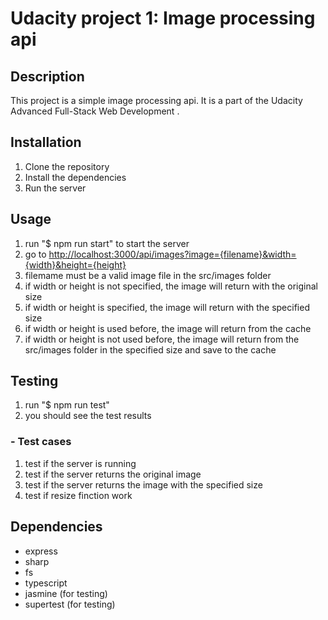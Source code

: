 # Udacity project 1: Image processing api

## Description

This project is a simple image processing api. It is a part of the Udacity Advanced Full-Stack Web Development .

## Installation

1. Clone the repository
2. Install the dependencies
3. Run the server

## Usage

1. run  "$ npm run start"  to start the server
2. go to <http://localhost:3000/api/images?image={filename}&width={width}&height={height}>
3. filemame must be a valid image file in the src/images folder
4. if width or height is not specified, the image will return with the original size
5. if width or height is specified, the image will return with the specified size
6. if width or height is used before, the image will return from the cache
7. if width or height is not used before, the image will return from the src/images folder in the specified size and save to the cache

## Testing

1. run  "$ npm run test"
2. you should see the test results

### - Test cases

1. test if the server is running
2. test if the server returns the original image
3. test if the server returns the image with the specified size
4. test if resize finction work

## Dependencies

- express
- sharp
- fs
- typescript
- jasmine (for testing)
- supertest (for testing)
